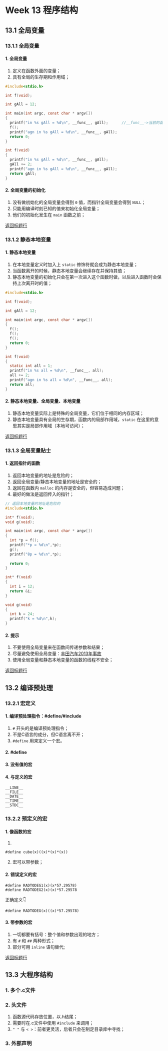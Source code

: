 # Week 13 程序结构
## 13.1 全局变量
### 13.1.1 全局变量
#### 1. 全局变量
1. 定义在函数外面的变量；
2. 具有全局的生存期和作用域；
```C
#include<stdio.h>

int f(void);

int gAll = 12;

int main(int argc, const char * argv[])
{
  printf("in %s gAll = %d\n", __func__, gAll);      //__func__->当前的函数
  f();
  printf("agn in %s gAll = %d\n", __func__, gAll);
  return 0;
}

int f(void)
{
  printf("in %s gAll = %d\n", __func__, gAll);
  gAll += 2;
  printf("agn in %s gAll = %d\n", __func__, gAll);
  return gAll;
}
```

#### 2. 全局变量的初始化
1. 没有做初始化的全局变量会得到 `0` 值，而指针全局变量会得到 `NULL`；
2. 只能用编译时刻已知的值来初始化全局变量；
3. 他们的初始化发生在 `main` 函数之前；

[返回标题行](https://github.com/AdorableLake/hello-world/blob/master/C/Mooc/Week13_Course.md#week-13-程序结构)

### 13.1.2 静态本地变量
#### 1. 静态本地变量
1. 在本地变量定义时加入上 `static` 修饰符就会成为静态本地变量；
2. 当函数离开的时候，静态本地变量会继续存在并保持其值；
3. 静态本地变量的初始化只会在第一次进入这个函数时做，以后进入函数时会保持上次离开时的值；

```C
#include<stdio.h>

int f(void);

int gAll = 12;

int main(int argc, const char * argv[])
{
  f();
  f();
  f();
  return 0;
}

int f(void)
{
  static int all = 1;
  printf("in %s all = %d\n", __func__, all);
  all += 2;
  printf("agn in %s all = %d\n", __func__, all);
  return all;
}
```

#### 2. 静态本地变量、全局变量、本地变量
1. 静态本地变量实际上是特殊的全局变量，它们位于相同的内存区域；
2. 静态本地变量具有全局的生存期，函数内的局部作用域，`static` 在这里的意思其实是局部作用域（本地可访问）；

[返回标题行](https://github.com/AdorableLake/hello-world/blob/master/C/Mooc/Week13_Course.md#week-13-程序结构)

### 13.1.3 全局变量贴士
#### 1. 返回指针的函数
1. 返回本地变量的地址是危险的；
2. 返回全局变量/静态本地变量的地址是安全的；
3. 返回在函数内 `malloc` 的内存是安全的，但容易造成问题；
4. 最好的做法是返回传入的指针；

```C
// 返回本地变量的地址是危险的
#include<stdio.h>

int* f(void);
void g(void);

int main(int argc, const char * argv[])
{
  int *p = f();
  printf("*p = %d\n",*p);
  g();
  printf("8p = %d\n",*p);
  
  return 0;
}

int* f(void)
{
  int i = 12;
  return &i;
}

void g(void)
{
  int k = 24;
  printf("k = %d\n",k);
}
```

#### 2. 提示
1. 不要使用全局变量来在函数间传递参数和结果；
2. 尽量避免使用全局变量：[丰田汽车2013年事故](https://www.sohu.com/a/133455549_464086)
3. 使用全局变量和静态本地变量的函数的线程不安全；

[返回标题行](https://github.com/AdorableLake/hello-world/blob/master/C/Mooc/Week13_Course.md#week-13-程序结构)

## 13.2 编译预处理
### 13.2.1 宏定义
#### 1. 编译预处理指令：#define/#include
1. `#` 开头的是编译预处理指令；
2. 不是C语言的成分，但C语言离不开；
3. `#define` 用来定义一个宏。

#### 2. #define

#### 3. 没有值的宏

#### 4. 与定义的宏
```
__LINE__
__FILE__
__DATE__
__TIME__
__STDC__
```
### 13.2.2 预定义的宏
#### 1. 像函数的宏
1. 
```
#define cube(x)((x)*(x)*(x))
```
2. 宏可以带参数；

#### 2. 错误定义的宏
```
#define RADTODEG1(x)(x*57.29578)
#define RADTODEG2(x)(x)*57.29578
```
正确定义👇
```
#define RADTODEG(x)((x)*57.29578)
```
#### 3. 带参数的宏
1. 一切都要有括号：整个值和参数出现的地方；
2. 有 `#` 和 `##` 两种形式；
3. 部分可用 `inline` 语句替代;

[返回标题行](https://github.com/AdorableLake/hello-world/blob/master/C/Mooc/Week13_Course.md#week-13-程序结构)

## 13.3 大程序结构
### 1. 多个.c文件
### 2. 头文件
1. 函数源代码存放位置，以.h结尾；
2. 需要时在.c文件中使用 `#include` 来调用；
3. `" "` 与 `< >`：前者更灵活，后者只会在制定目录库中寻找；
### 3. 外部声明
